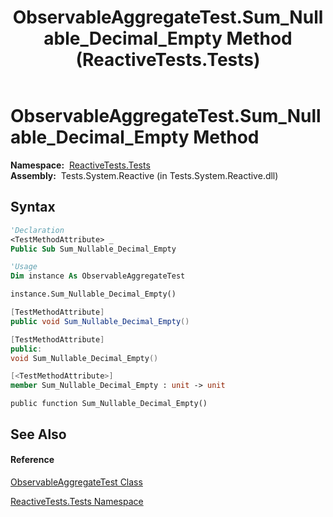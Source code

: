 ﻿---
title: ObservableAggregateTest.Sum_Nullable_Decimal_Empty Method  (ReactiveTests.Tests)
TOCTitle: Sum_Nullable_Decimal_Empty Method
ms:assetid: M:ReactiveTests.Tests.ObservableAggregateTest.Sum_Nullable_Decimal_Empty
ms:mtpsurl: https://msdn.microsoft.com/en-us/library/reactivetests.tests.observableaggregatetest.sum_nullable_decimal_empty(v=VS.103)
ms:contentKeyID: 36619784
ms.date: 06/28/2011
mtps_version: v=VS.103
f1_keywords:
- ReactiveTests.Tests.ObservableAggregateTest.Sum_Nullable_Decimal_Empty
dev_langs:
- CSharp
- JScript
- VB
- FSharp
- c++
---

# ObservableAggregateTest.Sum\_Nullable\_Decimal\_Empty Method

**Namespace:**  [ReactiveTests.Tests](hh289046\(v=vs.103\).md)  
**Assembly:**  Tests.System.Reactive (in Tests.System.Reactive.dll)

## Syntax

``` vb
'Declaration
<TestMethodAttribute> _
Public Sub Sum_Nullable_Decimal_Empty
```

``` vb
'Usage
Dim instance As ObservableAggregateTest

instance.Sum_Nullable_Decimal_Empty()
```

``` csharp
[TestMethodAttribute]
public void Sum_Nullable_Decimal_Empty()
```

``` c++
[TestMethodAttribute]
public:
void Sum_Nullable_Decimal_Empty()
```

``` fsharp
[<TestMethodAttribute>]
member Sum_Nullable_Decimal_Empty : unit -> unit 
```

``` jscript
public function Sum_Nullable_Decimal_Empty()
```

## See Also

#### Reference

[ObservableAggregateTest Class](hh314823\(v=vs.103\).md)

[ReactiveTests.Tests Namespace](hh289046\(v=vs.103\).md)

